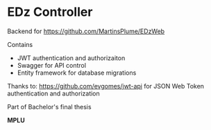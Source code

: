 # EDz Controller
Backend for https://github.com/MartinsPlume/EDzWeb

Contains
* JWT authentication and authorizaiton
* Swagger for API control
* Entity framework for database migrations


Thanks to:
https://github.com/evgomes/jwt-api for JSON Web Token authentication and authorization

Part of Bachelor's final thesis

**MPLU**
